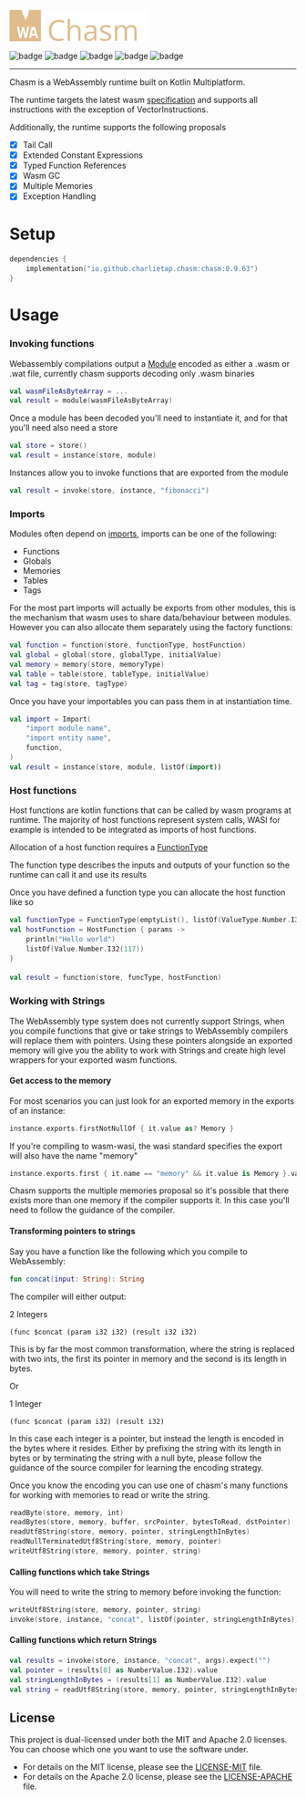 <br>

<img src="chasm.svg" width="240" alt="chasm logo"/>


![badge][badge-android]
![badge][badge-jvm]
![badge][badge-ios]
![badge][badge-linux]
![badge][badge-mac]

---

Chasm is a WebAssembly runtime built on Kotlin Multiplatform.

The runtime targets the latest wasm [specification](https://webassembly.github.io/spec/core/index.html) and supports all instructions with the exception of VectorInstructions.

Additionally, the runtime supports the following proposals

- [x] Tail Call
- [x] Extended Constant Expressions
- [x] Typed Function References
- [x] Wasm GC
- [x] Multiple Memories
- [x] Exception Handling

# Setup

```kotlin
dependencies {
    implementation("io.github.charlietap.chasm:chasm:0.9.63")
}
```

# Usage

### Invoking functions

Webassembly compilations output a [Module](chasm/src/commonMain/kotlin/io/github/charlietap/chasm/embedding/shapes/Module.kt)
encoded as either a .wasm or .wat file, currently chasm supports decoding only .wasm binaries

```kotlin
val wasmFileAsByteArray = ...
val result = module(wasmFileAsByteArray)
```

Once a module has been decoded you'll need to instantiate it, and for that you'll need also need a store

```kotlin
val store = store()
val result = instance(store, module)
```

Instances allow you to invoke functions that are exported from the module

```kotlin
val result = invoke(store, instance, "fibonacci")
```

### Imports

Modules often depend on [imports](chasm/src/commonMain/kotlin/io/github/charlietap/chasm/embedding/shapes/Import.kt), imports can be one of the following:

- Functions
- Globals
- Memories
- Tables
- Tags

For the most part imports will actually be exports from other modules, this is the mechanism that wasm uses to share data/behaviour between modules.
However you can also allocate them separately using the factory functions:

```kotlin
val function = function(store, functionType, hostFunction)
val global = global(store, globalType, initialValue)
val memory = memory(store, memoryType)
val table = table(store, tableType, initialValue)
val tag = tag(store, tagType)
```

Once you have your importables you can pass them in at instantiation time.

```kotlin
val import = Import(
    "import module name",
    "import entity name",
    function,
)
val result = instance(store, module, listOf(import))
```

### Host functions

Host functions are kotlin functions that can be called by wasm programs at runtime.
The majority of host functions represent system calls, WASI for example is intended to be integrated as imports of host functions.

Allocation of a host function requires a [FunctionType](chasm/src/commonMain/kotlin/io/github/charlietap/chasm/embedding/shapes/FunctionType.kt)

The function type describes the inputs and outputs of your function so the runtime can call it and use its results

Once you have defined a function type you can allocate the host function like so

```kotlin
val functionType = FunctionType(emptyList(), listOf(ValueType.Number.I32))
val hostFunction = HostFunction { params ->
    println("Hello world")
    listOf(Value.Number.I32(117))
}

val result = function(store, funcType, hostFunction)
```

### Working with Strings

The WebAssembly type system does not currently support Strings, when you compile functions that give or take strings to WebAssembly
compilers will replace them with pointers. Using these pointers alongside an exported memory will give you the ability to work with
Strings and create high level wrappers for your exported wasm functions.

#### Get access to the memory

For most scenarios you can just look for an exported memory in the exports of an instance:

```kotlin
instance.exports.firstNotNullOf { it.value as? Memory }
```

If you're compiling to wasm-wasi, the wasi standard specifies the export will also have the name "memory"

```kotlin
instance.exports.first { it.name == "memory" && it.value is Memory }.value
```
Chasm supports the multiple memories proposal so it's possible that there exists more than one memory if the compiler supports it.
In this case you'll need to follow the guidance of the compiler.

#### Transforming pointers to strings

Say you have a function like the following which you compile to WebAssembly:

```kotlin
fun concat(input: String): String
```

The compiler will either output:

2 Integers

```wat
(func $concat (param i32 i32) (result i32 i32)
```

This is by far the most common transformation, where the string is replaced with two ints, the first its pointer in memory and the
second is its length in bytes.

Or

1 Integer

```wat
(func $concat (param i32) (result i32)
```

In this case each integer is a pointer, but instead the length is encoded in the bytes where it resides. Either by prefixing the string
with its length in bytes or by terminating the string with a null byte, please follow the guidance of the source compiler for learning
the encoding strategy.

Once you know the encoding you can use one of chasm's many functions for working with memories to read or write the string.

```kotlin
readByte(store, memory, int)
readBytes(store, memory, buffer, srcPointer, bytesToRead, dstPointer)
readUtf8String(store, memory, pointer, stringLengthInBytes)
readNullTerminatedUtf8String(store, memory, pointer)
writeUtf8String(store, memory, pointer, string)
```

#### Calling functions which take Strings

 You will need to write the string to memory before invoking the function:

```kotlin
writeUtf8String(store, memory, pointer, string)
invoke(store, instance, "concat", listOf(pointer, stringLengthInBytes))
```

#### Calling functions which return Strings

```kotlin
val results = invoke(store, instance, "concat", args).expect("")
val pointer = (results[0] as NumberValue.I32).value
val stringLengthInBytes = (results[1] as NumberValue.I32).value
val string = readUtf8String(store, memory, pointer, stringLengthInBytes)
```

## License

This project is dual-licensed under both the MIT and Apache 2.0 licenses. You can choose which one you want to use the software under.

- For details on the MIT license, please see the [LICENSE-MIT](LICENSE-MIT) file.
- For details on the Apache 2.0 license, please see the [LICENSE-APACHE](LICENSE-APACHE) file.

[badge-android]: http://img.shields.io/badge/-android-7DBC39.svg?style=flat
[badge-jvm]: http://img.shields.io/badge/-jvm-9DA993.svg?style=flat
[badge-linux]: http://img.shields.io/badge/-linux-DBB98C.svg?style=flat
[badge-ios]: http://img.shields.io/badge/-ios-E3E8E9.svg?style=flat
[badge-mac]: http://img.shields.io/badge/-macos-AFA189.svg?style=flat
[badge-windows]: http://img.shields.io/badge/-windows-9C7350.svg?style=flat
